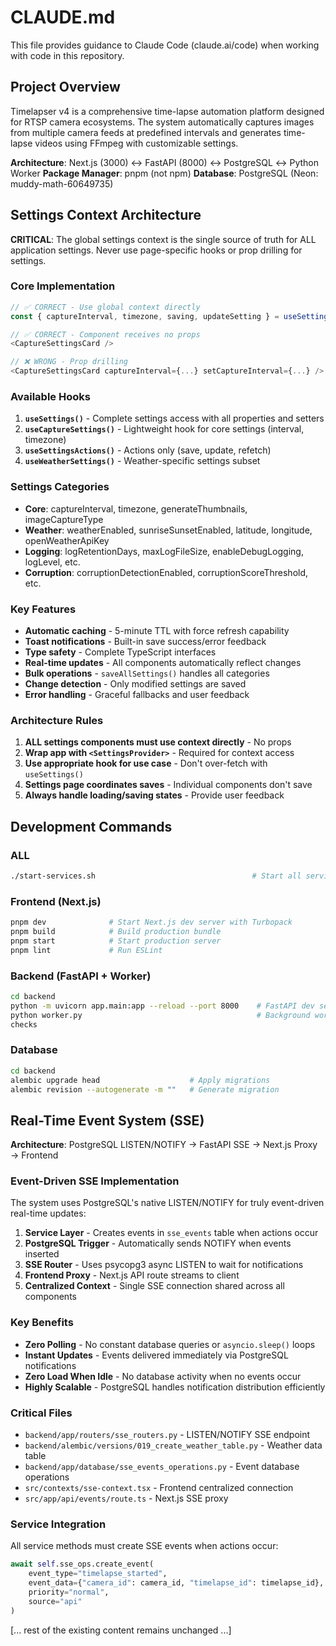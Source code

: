 # CLAUDE.md

This file provides guidance to Claude Code (claude.ai/code) when working with
code in this repository.

## Project Overview

Timelapser v4 is a comprehensive time-lapse automation platform designed for
RTSP camera ecosystems. The system automatically captures images from multiple
camera feeds at predefined intervals and generates time-lapse videos using
FFmpeg with customizable settings.

**Architecture**: Next.js (3000) ↔ FastAPI (8000) ↔ PostgreSQL ↔ Python Worker
**Package Manager**: pnpm (not npm) **Database**: PostgreSQL (Neon:
muddy-math-60649735)

## Settings Context Architecture

**CRITICAL**: The global settings context is the single source of truth for ALL application settings. Never use page-specific hooks or prop drilling for settings.

### Core Implementation

```typescript
// ✅ CORRECT - Use global context directly
const { captureInterval, timezone, saving, updateSetting } = useSettings()

// ✅ CORRECT - Component receives no props
<CaptureSettingsCard />

// ❌ WRONG - Prop drilling
<CaptureSettingsCard captureInterval={...} setCaptureInterval={...} />
```

### Available Hooks

1. **`useSettings()`** - Complete settings access with all properties and setters
2. **`useCaptureSettings()`** - Lightweight hook for core settings (interval, timezone)
3. **`useSettingsActions()`** - Actions only (save, update, refetch)
4. **`useWeatherSettings()`** - Weather-specific settings subset

### Settings Categories

- **Core**: captureInterval, timezone, generateThumbnails, imageCaptureType
- **Weather**: weatherEnabled, sunriseSunsetEnabled, latitude, longitude, openWeatherApiKey
- **Logging**: logRetentionDays, maxLogFileSize, enableDebugLogging, logLevel, etc.
- **Corruption**: corruptionDetectionEnabled, corruptionScoreThreshold, etc.

### Key Features

- **Automatic caching** - 5-minute TTL with force refresh capability
- **Toast notifications** - Built-in save success/error feedback
- **Type safety** - Complete TypeScript interfaces
- **Real-time updates** - All components automatically reflect changes
- **Bulk operations** - `saveAllSettings()` handles all categories
- **Change detection** - Only modified settings are saved
- **Error handling** - Graceful fallbacks and user feedback

### Architecture Rules

1. **ALL settings components must use context directly** - No props
2. **Wrap app with `<SettingsProvider>`** - Required for context access
3. **Use appropriate hook for use case** - Don't over-fetch with `useSettings()`
4. **Settings page coordinates saves** - Individual components don't save
5. **Always handle loading/saving states** - Provide user feedback

## Development Commands

### ALL

```bash
./start-services.sh                                   # Start all services for both frontend and backend with health monitoring
```

### Frontend (Next.js)

```bash
pnpm dev              # Start Next.js dev server with Turbopack
pnpm build            # Build production bundle
pnpm start            # Start production server
pnpm lint             # Run ESLint
```

### Backend (FastAPI + Worker)

```bash
cd backend
python -m uvicorn app.main:app --reload --port 8000    # FastAPI dev server
python worker.py                                       # Background worker
checks
```

### Database

```bash
cd backend
alembic upgrade head                    # Apply migrations
alembic revision --autogenerate -m ""   # Generate migration
```

## Real-Time Event System (SSE)

**Architecture**: PostgreSQL LISTEN/NOTIFY → FastAPI SSE → Next.js Proxy → Frontend

### Event-Driven SSE Implementation

The system uses PostgreSQL's native LISTEN/NOTIFY for truly event-driven real-time updates:

1. **Service Layer** - Creates events in `sse_events` table when actions occur
2. **PostgreSQL Trigger** - Automatically sends NOTIFY when events inserted
3. **SSE Router** - Uses psycopg3 async LISTEN to wait for notifications
4. **Frontend Proxy** - Next.js API route streams to client
5. **Centralized Context** - Single SSE connection shared across all components

### Key Benefits

- **Zero Polling** - No constant database queries or `asyncio.sleep()` loops
- **Instant Updates** - Events delivered immediately via PostgreSQL notifications
- **Zero Load When Idle** - No database activity when no events occur
- **Highly Scalable** - PostgreSQL handles notification distribution efficiently

### Critical Files

- `backend/app/routers/sse_routers.py` - LISTEN/NOTIFY SSE endpoint
- `backend/alembic/versions/019_create_weather_table.py` - Weather data table
- `backend/app/database/sse_events_operations.py` - Event database operations
- `src/contexts/sse-context.tsx` - Frontend centralized connection
- `src/app/api/events/route.ts` - Next.js SSE proxy

### Service Integration

All service methods must create SSE events when actions occur:

```python
await self.sse_ops.create_event(
    event_type="timelapse_started",
    event_data={"camera_id": camera_id, "timelapse_id": timelapse_id},
    priority="normal",
    source="api"
)
```

[... rest of the existing content remains unchanged ...]